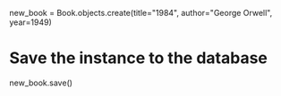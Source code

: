 new_book =  Book.objects.create(title="1984", author="George Orwell", year=1949)
# Save the instance to the database
new_book.save()